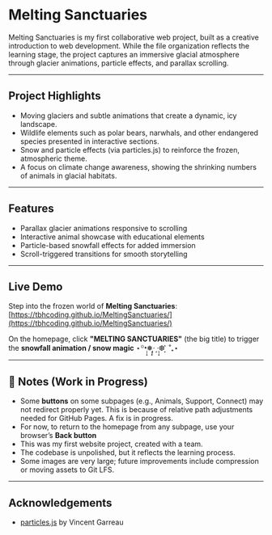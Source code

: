 # Melting Sanctuaries

Melting Sanctuaries is my first collaborative web project, built as a creative introduction to web development. While the file organization reflects the learning stage, the project captures an immersive glacial atmosphere through glacier animations, particle effects, and parallax scrolling.

---

## Project Highlights

- Moving glaciers and subtle animations that create a dynamic, icy landscape.  
- Wildlife elements such as polar bears, narwhals, and other endangered species presented in interactive sections.  
- Snow and particle effects (via particles.js) to reinforce the frozen, atmospheric theme.  
- A focus on climate change awareness, showing the shrinking numbers of animals in glacial habitats.  

---

## Features

- Parallax glacier animations responsive to scrolling  
- Interactive animal showcase with educational elements  
- Particle-based snowfall effects for added immersion  
- Scroll-triggered transitions for smooth storytelling  

---

## Live Demo

Step into the frozen world of **Melting Sanctuaries**:  
[https://tbhcoding.github.io/MeltingSanctuaries/](https://tbhcoding.github.io/MeltingSanctuaries/)

On the homepage, click **"MELTING SANCTUARIES"** (the big title) to trigger the **snowfall animation / snow magic**  ⋆꙳•̩̩͙❅*̩̩͙‧͙    ‧͙*̩̩͙❆ ͙͛ ˚₊⋆ 

 ---

## 🔧 Notes (Work in Progress)

- Some **buttons** on some subpages (e.g., Animals, Support, Connect) may not redirect properly yet.  This is because of relative path adjustments needed for GitHub Pages. A fix is in progress.  
- For now, to return to the homepage from any subpage, use your browser’s **Back button**
- This was my first website project, created with a team.  
- The codebase is unpolished, but it reflects the learning process.  
- Some images are very large; future improvements include compression or moving assets to Git LFS.  

---

## Acknowledgements

- [particles.js](https://github.com/VincentGarreau/particles.js) by Vincent Garreau  
